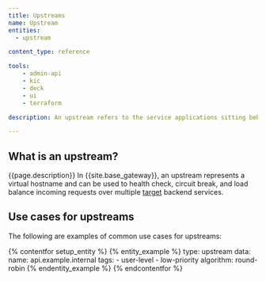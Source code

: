 ```yaml
---
title: Upstreams
name: Upstream
entities:
  - upstream

content_type: reference

tools:
    - admin-api
    - kic
    - deck
    - ui
    - terraform

description: An upstream refers to the service applications sitting behind Kong Gateway, to which client requests are forwarded.

---
```


## What is an upstream?

{{page.description}} In {{site.base_gateway}}, an upstream represents a virtual hostname and can be used to health check, circuit break, and load balance incoming requests over multiple [target](/gateway/entities/target/) backend services.

## Use cases for upstreams

The following are examples of common use cases for upstreams:


{% contentfor setup_entity %}
{% entity_example %}
type: upstream 
data:
    name: api.example.internal
    tags:
      - user-level
      - low-priority
    algorithm: round-robin
{% endentity_example %}
{% endcontentfor %}
